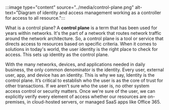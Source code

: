 :::image type="content" source="../media/control-plane.png" alt-text="Diagram of identity and access management working as a controller for access to all resource.":::

What is a control plane?  A **control plane** is a term that has been used for years within networks. It's the part of a network that routes network traffic around the network architecture. So, a control plane is a tool or service that directs access to resources based on specific criteria. When it comes to solutions in today's world, the user identity is the right place to check for access. This sets up identity as the control plane. 

With the many networks, devices, and applications needed in daily business, the only common denominator is the identity. Every user, external user, app, and device has an identity. This is why we say, Identity is the control plane. It’s critical to establish who the user is as the core of trust for other transactions. If we aren’t sure who the user is, no other system access control or security matters. Once we're sure of the user, we can explicitly verify every element of access whether our resources are on-premises, in cloud-hosted servers, or managed SaaS apps like Office 365.
